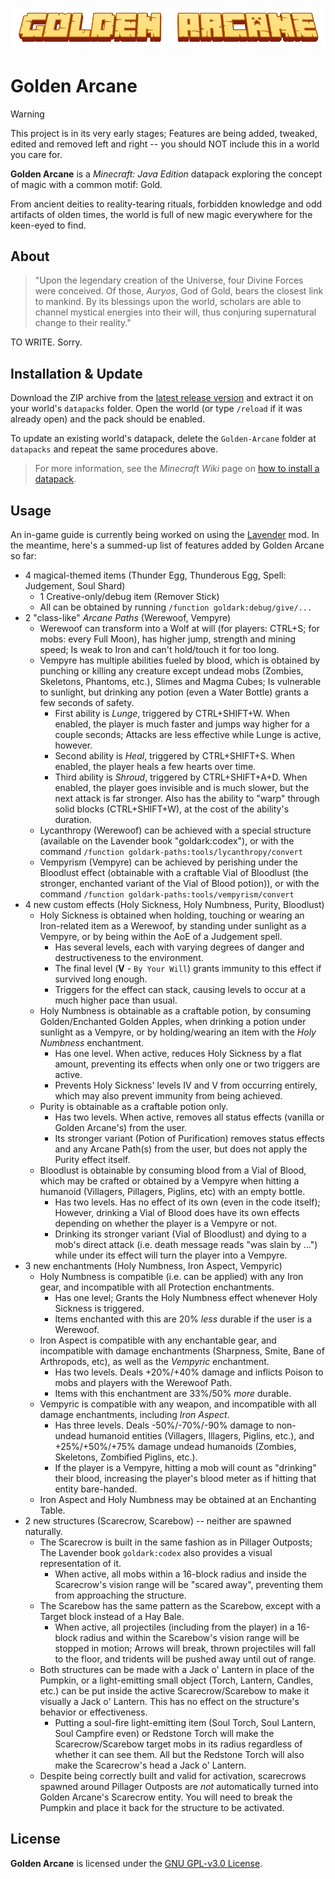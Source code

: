 ![Title logo, a yellow Minecraft-style lettering which reads "Golden Arcane"](/logo_title.png)

# Golden Arcane

> [!WARNING]
> This project is in its very early stages; Features are being added, tweaked, edited and removed left and right -- you should NOT include this in a world you care for.  

**Golden Arcane** is a *Minecraft: Java Edition* datapack exploring the concept of magic with a common motif: Gold.

From ancient deities to reality-tearing rituals, forbidden knowledge and odd artifacts of olden times, the world is full of new magic everywhere for the keen-eyed to find.

## About

> "Upon the legendary creation of the Universe, four Divine Forces were conceived. Of those, *Auryos*, God of Gold, bears the closest link to mankind. By its blessings upon the world, scholars are able to channel mystical energies into their will, thus conjuring supernatural change to their reality."

TO WRITE. Sorry.

## Installation & Update

Download the ZIP archive from the [latest release version](https://github.com/LumenfuchsStudios/GoldenArcane/releases) and extract it on your world's `datapacks` folder. Open the world (or type `/reload` if it was already open) and the pack should be enabled.

To update an existing world's datapack, delete the `Golden-Arcane` folder at `datapacks` and repeat the same procedures above.

> For more information, see the *Minecraft Wiki* page on [how to install a datapack](https://minecraft.wiki/w/Tutorial:Installing_a_data_pack).

## Usage

An in-game guide is currently being worked on using the [Lavender](https://modrinth.com/mod/lavender) mod. In the meantime, here's a summed-up list of features added by Golden Arcane so far:

* 4 magical-themed items (Thunder Egg, Thunderous Egg, Spell: Judgement, Soul Shard)
  * 1 Creative-only/debug item (Remover Stick)
  * All can be obtained by running `/function goldark:debug/give/...`
* 2 "class-like" *Arcane Paths* (Werewoof, Vempyre)
  * Werewoof can transform into a Wolf at will (for players: CTRL+S; for mobs: every Full Moon), has higher jump, strength and mining speed; Is weak to Iron and can't hold/touch it for too long.
  * Vempyre has multiple abilities fueled by blood, which is obtained by punching or killing any creature except undead mobs (Zombies, Skeletons, Phantoms, etc.), Slimes and Magma Cubes; Is vulnerable to sunlight, but drinking any potion (even a Water Bottle) grants a few seconds of safety.
    * First ability is *Lunge*, triggered by CTRL+SHIFT+W. When enabled, the player is much faster and jumps way higher for a couple seconds; Attacks are less effective while Lunge is active, however.
    * Second ability is *Heal*, triggered by CTRL+SHIFT+S. When enabled, the player heals a few hearts over time.
    * Third ability is *Shroud*, triggered by CTRL+SHIFT+A+D. When enabled, the player goes invisible and is much slower, but the next attack is far stronger. Also has the ability to "warp" through solid blocks (CTRL+SHIFT+W), at the cost of the ability's duration.
  * Lycanthropy (Werewoof) can be achieved with a special structure (available on the Lavender book "goldark:codex"), or with the command `/function goldark-paths:tools/lycanthropy/convert`
  * Vempyrism (Vempyre) can be achieved by perishing under the Bloodlust effect (obtainable with a craftable Vial of Bloodlust (the stronger, enchanted variant of the Vial of Blood potion)), or with the command `/function goldark-paths:tools/vempyrism/convert`
* 4 new custom effects (Holy Sickness, Holy Numbness, Purity, Bloodlust)
  * Holy Sickness is obtained when holding, touching or wearing an Iron-related item as a Werewoof, by standing under sunlight as a Vempyre, or by being within the AoE of a Judgement spell.
    * Has several levels, each with varying degrees of danger and destructiveness to the environment.
    * The final level (**V** - `By Your Will`) grants immunity to this effect if survived long enough.
    * Triggers for the effect can stack, causing levels to occur at a much higher pace than usual.
  * Holy Numbness is obtainable as a craftable potion, by consuming Golden/Enchanted Golden Apples, when drinking a potion under sunlight as a Vempyre, or by holding/wearing an item with the *Holy Numbness* enchantment.
    * Has one level. When active, reduces Holy Sickness by a flat amount, preventing its effects when only one or two triggers are active.
    * Prevents Holy Sickness' levels IV and V from occurring entirely, which may also prevent immunity from being achieved.
  * Purity is obtainable as a craftable potion only.
    * Has two levels. When active, removes all status effects (vanilla or Golden Arcane's) from the user.
    * Its stronger variant (Potion of Purification) removes status effects and any Arcane Path(s) from the user, but does not apply the Purity effect itself.
  * Bloodlust is obtainable by consuming blood from a Vial of Blood, which may be crafted or obtained by a Vempyre when hitting a humanoid (Villagers, Pillagers, Piglins, etc) with an empty bottle.
    * Has two levels. Has no effect of its own (even in the code itself); However, drinking a Vial of Blood does have its own effects depending on whether the player is a Vempyre or not.
    * Drinking its stronger variant (Vial of Bloodlust) and dying to a mob's direct attack (i.e. death message reads "was slain by ...") while under its effect will turn the player into a Vempyre.
* 3 new enchantments (Holy Numbness, Iron Aspect, Vempyric)
  * Holy Numbness is compatible (i.e. can be applied) with any Iron gear, and incompatible with all Protection enchantments.
    * Has one level; Grants the Holy Numbness effect whenever Holy Sickness is triggered.
    * Items enchanted with this are 20% *less* durable if the user is a Werewoof.
  * Iron Aspect is compatible with any enchantable gear, and incompatible with damage enchantments (Sharpness, Smite, Bane of Arthropods, etc), as well as the *Vempyric* enchantment.
    * Has two levels. Deals +20%/+40% damage and inflicts Poison to mobs and players with the Werewoof Path.
    * Items with this enchantment are 33%/50% *more* durable.
  * Vempyric is compatible with any weapon, and incompatible with all damage enchantments, including *Iron Aspect*.
    * Has three levels. Deals -50%/-70%/-90% damage to non-undead humanoid entities (Villagers, Illagers, Piglins, etc.), and +25%/+50%/+75% damage undead humanoids (Zombies, Skeletons, Zombified Piglins, etc.).
    * If the player is a Vempyre, hitting a mob will count as "drinking" their blood, increasing the player's blood meter as if hitting that entity bare-handed.
  * Iron Aspect and Holy Numbness may be obtained at an Enchanting Table.
* 2 new structures (Scarecrow, Scarebow) -- neither are spawned naturally.
  * The Scarecrow is built in the same fashion as in Pillager Outposts; The Lavender book `goldark:codex` also provides a visual representation of it.
    * When active, all mobs within a 16-block radius and inside the Scarecrow's vision range will be "scared away", preventing them from approaching the structure.
  * The Scarebow has the same pattern as the Scarebow, except with a Target block instead of a Hay Bale.
    * When active, all projectiles (including from the player) in a 16-block radius and within the Scarebow's vision range will be stopped in motion; Arrows will break, thrown projectiles will fall to the floor, and tridents will be pushed away until out of range.
  * Both structures can be made with a Jack o' Lantern in place of the Pumpkin, or a light-emitting small object (Torch, Lantern, Candles, etc.) can be put inside the active Scarecrow/Scarebow to make it visually a Jack o' Lantern. This has no effect on the structure's behavior or effectiveness.
    * Putting a soul-fire light-emitting item (Soul Torch, Soul Lantern, Soul Campfire even) or Redstone Torch will make the Scarecrow/Scarebow target mobs in its radius regardless of whether it can see them. All but the Redstone Torch will also make the Scarecrow's head a Jack o' Lantern.
  * Despite being correctly built and valid for activation, scarecrows spawned around Pillager Outposts are *not* automatically turned into Golden Arcane's Scarecrow entity. You will need to break the Pumpkin and place it back for the structure to be activated.

## License

**Golden Arcane** is licensed under the [GNU GPL-v3.0 License](https://choosealicense.com/licenses/gpl-3.0/).
